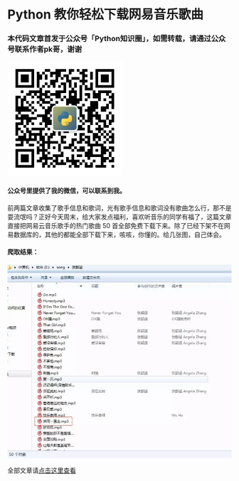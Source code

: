 # Python 教你轻松下载网易音乐歌曲

### 本代码文章首发于公众号「Python知识圈」，如需转载，请通过公众号联系作者pk哥，谢谢

![公众号](https://github.com/Brucepk/pk.github.io/blob/master/gzh.jpg)

#### 公众号里提供了我的微信，可以联系到我。

前两篇文章收集了歌手信息和歌词，光有歌手信息和歌词没有歌曲怎么行，那不是耍流氓吗？正好今天周末，给大家发点福利，喜欢听音乐的同学有福了，这篇文章直接把网易云音乐歌手的热门歌曲 50 首全部免费下载下来。除了已经下架不在网易数据库的，其他的都能全部下载下来，咳咳，你懂的。给几张图，自己体会。

#### 爬取结果：

![downloas](https://github.com/Brucepk/pk.github.io/blob/master/ss.jpg)

全部文章请[点击这里查看](https://mp.weixin.qq.com/s?__biz=MzU4NjUxMDk5Mg==&mid=2247484028&idx=1&sn=0bd3fdd4285493383e8aae088f0d0daa&chksm=fdfb6583ca8cec95fa54120d0bd9050461d256ea3b3757b7675837c08a17a4a877be6814eb25&token=1092009955&lang=zh_CN#rd)
